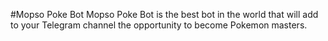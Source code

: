 #Mopso Poke Bot
Mopso Poke Bot is the best bot in the world that will add to your Telegram channel the opportunity to become Pokemon masters.

